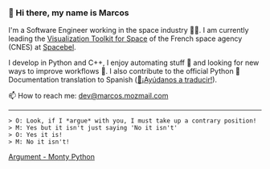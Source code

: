 ### 👋 Hi there, my name is Marcos 

I'm a Software Engineer working in the space industry 👨‍🚀. I am currently leading the [Visualization Toolkit for Space](https://timeloop.fr/vts/) of the French space agency (CNES) at [Spacebel](https://www.spacebel.com/).

I develop in Python and C++, I enjoy automating stuff 🤖 and looking for new ways to improve workflows 🙌. I also contribute to the official Python 🐍 Documentation translation to Spanish ([📖¡Ayúdanos a traducir!](https://python-docs-es.readthedocs.io/es/3.10/CONTRIBUTING.html)).

📫 How to reach me: dev@marcos.mozmail.com

----

```
> O: Look, if I *argue* with you, I must take up a contrary position!
> M: Yes but it isn't just saying 'No it isn't'
> O: Yes it is!
> M: No it isn't!
```

[Argument - Monty Python](https://youtu.be/ohDB5gbtaEQ)

<!-- ![Jokes Card](https://readme-jokes.vercel.app/api?hideBorder) -->
